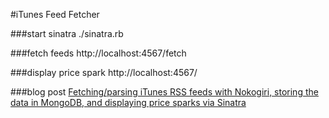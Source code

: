 #iTunes Feed Fetcher

###start sinatra
./sinatra.rb

###fetch feeds
http://localhost:4567/fetch

###display price spark
http://localhost:4567/

###blog post
[Fetching/parsing iTunes RSS feeds with Nokogiri, storing the data in MongoDB, and displaying price sparks via Sinatra](http://ericlondon.com/2013/03/20/fetching-parsing-itunes-rss-feeds-with-nokogiri-storing-the-data-in-mongodb-and-displaying-price-sparks-via-sinatra.html)
